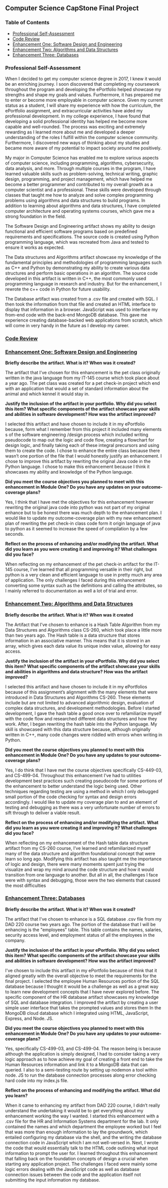 ## Computer Science CapStone Final Project

### Table of Contents

- [Professional Self-Assessment](#professional-self-assessment)
- [Code Review](#code-review)
- [Enhancement One: Software Design and Engineering](#enhancement-one:-software-design-and-engineering)
- [Enhancement Two: Algorithms and Data Structures](#enhancement-two:-algorithms-and-data-structures)
- [Enhancement Three: Databases](#enhancement-three:-databases)

### Professional Self-Assessment
 
 When I decided to get my computer science degree in 2017, I knew it would be an enriching journey. I soon discovered that completing my coursework throughout the program and developing the ePortfolio helped showcase my strengths and shape my goals and values. Furthermore, it has prepared me to enter or become more employable in computer science. Given my current status as a student, I will share my experience with how the curriculum, the ePortfolio assignment, and extracurricular activities have aided my professional development. In my college experience, I have found that developing a solid professional identity has helped me become more capable and well-rounded. The process was exciting and extremely rewarding as I learned more about me and developed a deeper understanding of the roles I fulfill within the computer science community. Furthermore, I discovered new ways of thinking about my studies and became more aware of my potential to impact society around me positively.


 My major in Computer Science has enabled me to explore various aspects of computer science, including programming, algorithms, cybersecurity, data analysis, and more. Through multiple courses in the program, I have learned valuable skills such as problem-solving, technical writing, graphic design, programming, and project management, which have helped me become a better programmer and contributed to my overall growth as a computer scientist and a professional. These skills were developed through classes that taught me how to analyze and solve complex programming problems using algorithms and data structures to build programs. In addition to learning about algorithms and data structures, I have completed computer architecture and operating systems courses, which gave me a strong foundation in the field.

 The Software Design and Engineering artifact shows my ability to design functional and efficient software programs based on predefined requirements and specifications. The source code is created using Python programming language, which was recreated from Java and tested to ensure it works as expected. 

 The Data structures and Algorithms artifact showcase my knowledge of the fundamental principles and methodologies of programming languages such as C++ and Python by demonstrating my ability to create various data structures and perform basic operations in an algorithm. The source code developed in this artifact is written in C++, the most commonly used programming language in research and industry. But for the enhancement, I rewrote the c++ code in Python for future usability. 

The Database artifact was created from a .csv file and created with SQL. I then took the information from that file and created an HTML interface to display that information in a browser. JavaScript was used to interface my from-end code with the back-end MongoDB database. This gave me experience creating database-backed web applications from scratch, which will come in very handy in the future as I develop my career.

 
### [Code Review](https://youtu.be/oTdTzvgMHiU)
 
 
### [Enhancement One: Software Design and Engineering](https://github.com/KennethPosley/CS499CompSciCapstoneKP/tree/main/CS-499%20Enhancement%20One)


**Briefly describe the artifact. What is it? When was it created?**

The artifact that I’ve chosen for this enhancement is the pet class originally written in the java language from my IT-145 course which took place about a year ago. The pet class was created for a pet check-in project which end with an application that would a set of standard information about the animal and which kennel it would stay in.

**Justify the inclusion of the artifact in your portfolio. Why did you select this item? What specific components of the artifact showcase your skills and abilities in software development? How was the artifact improved?**

I selected this artifact and have chosen to include it in my ePortfolio because, form what I remember from this project it included many elements s of the software engineering /design process which included writing pseudocode to map out the logic and code flow, creating a flowchart for design logic, and finally taking each of these integral precursors and using them to create the code. I chose to enhance the entire class because there wasn’t one portion of the file that I would honestly justify an enhancement. I chose to improve this artifact by rewriting the original Java code in the Python language. I chose to make this enhancement because I think it showcases my ability and knowledge of the Python language.
 
**Did you meet the course objectives you planned to meet with this enhancement in Module One? Do you have any updates on your outcome- coverage plans?**

Yes, I think that I have met the objectives for this enhancement however rewriting the original java code into python was not part of my original enhance but to be honest there was much depth to the enhancement plan. I would like to update my outcome-coverage plan with my new enhancement plan of rewriting the pet check-in class code form it origin language of java to python as it seemed to increase the speed of compilation by a few seconds.

**Reflect on the process of enhancing and/or modifying the artifact. What did you learn as you were creating it and improving it? What challenges did you face?**

When reflecting on my enhancement of the pet check-in artifact for the IT-145 course, I’ve learned that all programming versatile in their right, but python is a very clean and efficient language to use in pretty much any area of application.  The only challenges I faced during this enhancement converting some syntax such as the definitions and calling the attributes, so I mainly referred to documentation as well a lot of trial and error.


### [Enhancement Two: Algorithms and Data Structures](https://github.com/KennethPosley/CS499CompSciCapstoneKP/tree/main/CS-499%20Enhancement%20Two)


**Briefly describe the artifact. What is it? When was it created**

The Artifact that I’ve chosen to enhance is a Hash Table Algorithm from my Data Structures and Algorithms class CS-260, which took place a little more than two years ago. The Hash table is a data structure that stores information in an associative manner. This means that it is stored in an array, which gives each data value its unique index value, allowing for easy access.

**Justify the inclusion of the artifact in your ePortfolio. Why did you select this item? What specific components of the artifact showcase your skills and abilities in algorithms and data structure? How was the artifact improved?** 

I selected this artifact and have chosen to include it in my ePortfolios because of this assignment’s alignment with the many elements that were introduced in Data Structures and Algorithms CS-260. These elements include but are not limited to advanced algorithmic design, evaluation of complex data structures, and development methodologies. Before I started development, I gave the hash table a good once over to refamiliarize myself with the code flow and researched different data structures and how they work. After, I began rewriting the hash table into the Python language. My skill is showcased with this data structure because, although originally written in C++, many code changes were riddled with errors when writing in Python.

**Did you meet the course objectives you planned to meet with this enhancement in Module One? Do you have any updates to your outcome-coverage plans?**

Yes, I do think that I have met the course objectives specifically CS-449-03, and CS-499-04. Throughout this enhancement I’ve had to utilities development best practices such creating pseudocode for some portions of the enhancement to better understand the logic being used. Other techniques regarding testing are using a method in which I only debugged small portion of the code checking for syntax and design errors accordingly. I would like to update my coverage plan to and an element of testing and debugging as there was a very unfortunate number of errors to sift through to deliver a viable result.

**Reflect on the process of enhancing and/or modifying the artifact. What did you learn as you were creating it and improving it? What challenges did you face?**

When reflecting on my enhancement of the Hash table data structure artifact from my CS-260 course, I’ve learned and refamiliarized myself many of the data structure and algorithm foundational concept that were learn so long ago. Modifying this artifact has also taught me the importance of logic and design, there were many moments spent just trying the visualize and wrap my mind around the code structure and how it would transition from one language to another. But all in all, the challenges I face were with syntax and debugging, those were the two elements that caused the most difficulties



### [Enhancement Three: Databases](https://github.com/KennethPosley/CS499CompSciCapstoneKP/tree/main/CS-499%20Enhancement%20Three)


**Briefly describe the artifact. What is it? When was it created?**

The artifact that I've chosen to enhance is a SQL database .csv file from my DAD 220 course two years ago. The portion of the database that I will be enhancing is the "employees" table. This table contains the names, salaries, security access level, and employment status of all the employees in the company. 

**Justify the inclusion of the artifact in your ePortfolio. Why did you select this item? What specific components of the artifact showcase your skills and abilities in software development? How was the artifact improved?**

I've chosen to include this artifact in my ePortfolio because of think that it aligned greatly with the overall objective to meet the requirements for the final project. I selected the employee Human Resources portion of the SQL database because I thought it would be a challenge as well as a great way to learn new development concepts that I have never explored before. The specific component of the HR database artifact showcases my knowledge of SQL and database integration. I improved the artifact by creating a user simple user interface that takes the prompted values and stores them In the MongoDB cloud database which I integrated using HTML, JavaScript, Express, and Node. JS.

**Did you meet the course objectives you planned to meet with this enhancement in Module One? Do you have any updates to your outcome-coverage plans?**

Yes, specifically CS-499-03, and CS-499-04. The reason being is because although the application is simply designed, I had to consider taking a very logic approach as to how achieve my goal of creating a front end to take the Human Resources information and link it to a MongoDB data that can queried. I also to a semi-testing route by setting up nodemon a tool within node. JS to run the database connection processes along error checking hard code into my index.js file.

**Reflect on the process of enhancing and modifying the artifact. What did you learn?**

When it came to enhancing my artifact from DAD 220 course, I didn’t really understand the undertaking it would be to get everything about my enhancement working the way I wanted. I started this enhancement with a .csv file for the HR and Information Systems department for the lab. It only contained the names and which department the employee worked but I feel that was more than enough information to lay the groundwork, which entailed configuring my database via the shell, and the writing the database connection code in JavaScript which I am not well-versed in. Next, I wrote the code that would essentially talk to the HTML code outlining what input information to prompt the user for. I learned throughout this enhancement that falling back on the foundation concepts of design a crucial when starting any application project. The challenges I faced were mainly some logic errors dealing with the JavaScript code as well as database connection issues between the code and the application itself not submitting the input information my database.
